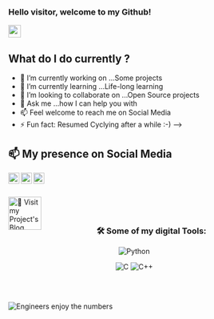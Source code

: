 ### Hello visitor, welcome to my Github!
<img src="https://media.giphy.com/media/hvRJCLFzcasrR4ia7z/giphy.gif" width="25px">

## What do I do currently ?

- 🔭 I’m currently working on ...Some projects
- 🌱 I’m currently learning ...Life-long learning
- 👯 I’m looking to collaborate on ...Open Source projects
- 💬 Ask me ...how I can help you with
- 📫 Feel welcome to reach me on Social Media
- ⚡ Fun fact: Resumed Cyclying after a while :-)
-->

## 📫 My presence on Social Media

<a href="https://www.linkedin.com/in/luansinani/">
  <img align="left" alt="Luan's LinkedIN" width="22px" src="https://raw.githubusercontent.com/peterthehan/peterthehan/master/assets/linkedin.svg" />
</a>

<a href="https://twitter.com/https://twitter.com/LuanSinani_">
  <img align="left" alt="Luan Sinani | Twitter" width="22px" src="https://raw.githubusercontent.com/peterthehan/peterthehan/master/assets/twitter.svg" />
</a>

<a href="https://open.spotify.com/show/5rUW8PVqsurrJtlL1lnBxi">
  <img align="left" alt="Spotify" width="22px" src="https://raw.githubusercontent.com/peterthehan/peterthehan/master/assets/spotify.svg" />
</a>

<br></br>
<span></span>

<a href="https://luan-sinani.github.io/portofolio/">
  <img align="left" alt="📕 Visit my Project's Blog" width="66px"
 src="https://img.shields.io/badge/Blogger-FF5722?style=for-the-badge&logo=blogger&logoColor=white" />
</a>

<br></br>


<h3 align="center">🛠️ Some of my digital Tools:</h3>
<p align="center">
<img alt="Python" src="https://img.shields.io/badge/python%20-%2314354C.svg?&style=for-the-badge&logo=python&logoColor=white"/>
<p align="center">
<img alt="C" src="https://img.shields.io/badge/c%20-%2300599C.svg?&style=for-the-badge&logo=c&logoColor=white"/>
<img alt="C++" src="https://img.shields.io/badge/c++%20-%2300599C.svg?&style=for-the-badge&logo=c%2B%2B&ogoColor=white"/>
<p align="center">

<br></br>
<span></span>

![Engineers enjoy the numbers](https://profile-counter.glitch.me/{luan-sinani}/count.svg)


<!--
<h3 align="center">⌨GitHub Status:</h3>
<a href="https://github.com/luan-sinani">
<p align="center">
  <img height="180em" src="https://github-readme-stats.vercel.app/api?username=luan-sinani&theme=react&show_icons=true" style"max-width: 100%;" />
</a>

<!--
**Luan-Sinani/Luan-Sinani** is a ✨ _special_ ✨ repository because its `README.md` (this file) appears on your GitHub profile.


